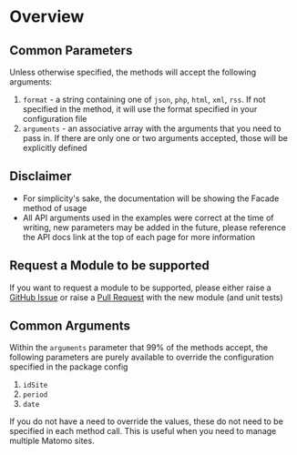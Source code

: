 Overview
========

## Common Parameters
Unless otherwise specified, the methods will accept the following arguments:
1. `format` - a string containing one of `json`, `php`, `html`, `xml`, `rss`. If not specified in the method, it will use the format specified in your configuration file
2. `arguments` - an associative array with the arguments that you need to pass in. If there are only one or two arguments accepted, those will be explicitly defined

## Disclaimer
* For simplicity's sake, the documentation will be showing the Facade method of usage
* All API arguments used in the examples were correct at the time of writing, new parameters may be added in the future, please reference the API docs link at the top of each page for more information

## Request a Module to be supported
If you want to request a module to be supported,  please either raise a [GitHub Issue](https://github.com/RobBrazier/Laravel_Piwik/issues/new) or raise a [Pull Request](https://github.com/RobBrazier/Laravel_Piwik/pulls) with the new module (and unit tests)

## Common Arguments
Within the `arguments` parameter that 99% of the methods accept, the following parameters are purely available to override the configuration specified in the package config

1. `idSite` 
2. `period` 
3. `date`

If you do not have a need to override the values, these do not need to be specified in each method call. This is useful when you need to manage multiple Matomo sites.